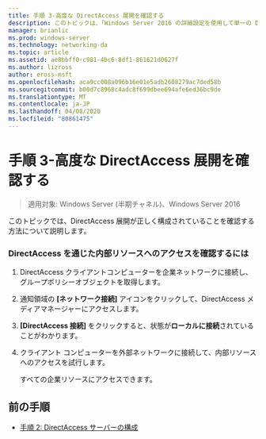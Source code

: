 ```yaml
---
title: 手順 3-高度な DirectAccess 展開を確認する
description: このトピックは、「Windows Server 2016 の詳細設定を使用して単一の DirectAccess サーバーを展開する」の一部です。
manager: brianlic
ms.prod: windows-server
ms.technology: networking-da
ms.topic: article
ms.assetid: ae8bbff0-c981-4bc6-8df1-861621d0627f
ms.author: lizross
author: eross-msft
ms.openlocfilehash: aca9cc008a096b16e01e5adb2608279ac7ded58b
ms.sourcegitcommit: b00d7c8968c4adc8f699dbee694afe6ed36bc9de
ms.translationtype: MT
ms.contentlocale: ja-JP
ms.lasthandoff: 04/08/2020
ms.locfileid: "80861475"
---
```

# <a name="step-3-verify-the-advanced-directaccess-deployment"></a>手順 3-高度な DirectAccess 展開を確認する

>適用対象: Windows Server (半期チャネル)、Windows Server 2016

このトピックでは、DirectAccess 展開が正しく構成されていることを確認する方法について説明します。  
  
### <a name="to-verify-access-to-internal-resources-through-directaccess"></a>DirectAccess を通じた内部リソースへのアクセスを確認するには  
  
1.  DirectAccess クライアントコンピューターを企業ネットワークに接続し、グループポリシーオブジェクトを取得します。  
  
2.  通知領域の **[ネットワーク接続]** アイコンをクリックして、DirectAccess メディアマネージャーにアクセスします。  
  
3.  **[DirectAccess 接続]** をクリックすると、状態が**ローカルに接続**されていることがわかります。  
  
4.  クライアント コンピューターを外部ネットワークに接続して、内部リソースへのアクセスを試行します。  
  
    すべての企業リソースにアクセスできます。  
  
## <a name="previous-step"></a><a name="BKMK_Links"></a>前の手順  
  
-   [手順 2: DirectAccess サーバーの構成](Step-2-Configuring-DirectAccess-Servers.md)  
  


